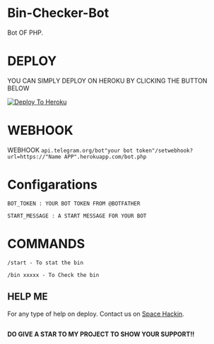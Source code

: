 # Bin-Checker-Bot

Bot OF PHP.

# DEPLOY
YOU CAN SIMPLY DEPLOY ON HEROKU BY CLICKING THE BUTTON BELOW

[![Deploy To Heroku](https://www.herokucdn.com/deploy/button.svg)](https://heroku.com/deploy?template=https://github.com/Darkome43/Bin-Info)

# WEBHOOK
WEBHOOK ``api.telegram.org/bot"your bot token"/setwebhook?url=https://"Name APP".herokuapp.com/bot.php``

# Configarations

``BOT_TOKEN : YOUR BOT TOKEN FROM @BOTFATHER``

``START_MESSAGE : A START MESSAGE FOR YOUR BOT``

# COMMANDS

``/start - To stat the bin``

``/bin xxxxx - To Check the bin``

## HELP ME

For any type of help on deploy. Contact us on [Space Hackin](https://t.me/SpaceHackin).


##

**DO GIVE A STAR TO MY PROJECT TO SHOW YOUR SUPPORT!!**
